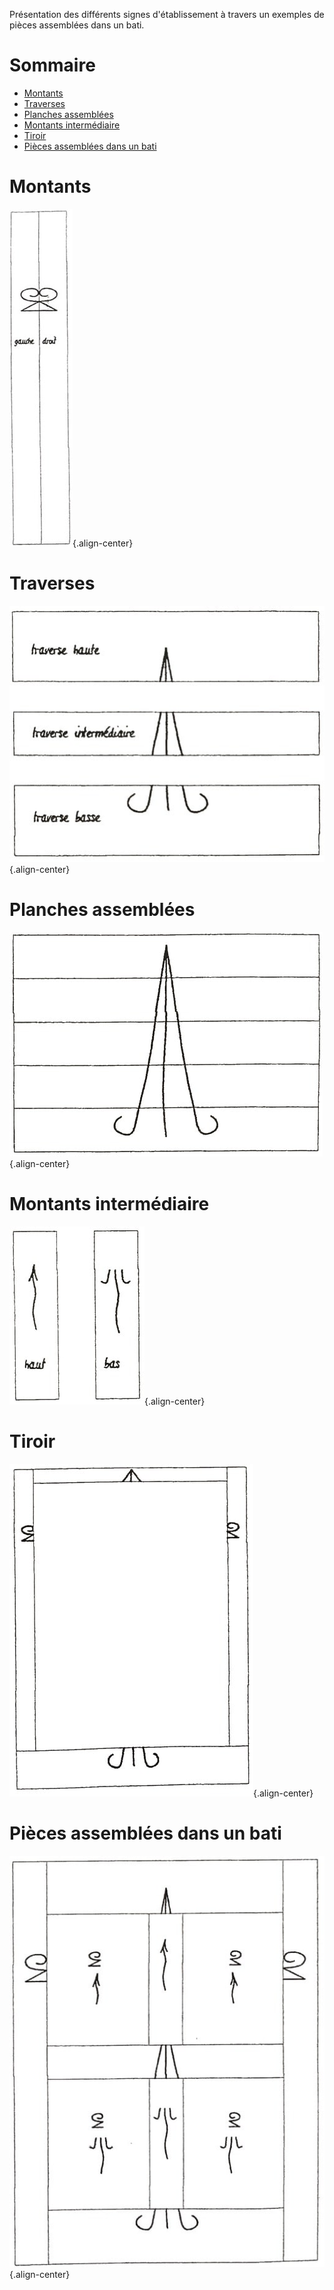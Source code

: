 <!-- TITLE: Signes d'établissement -->
<!-- SUBTITLE: Liste des signes d'établissement -->

Présentation des différents signes d'établissement à travers un exemples de pièces assemblées dans un bati.


# Sommaire

* [Montants](#montants)
* [Traverses](#traverses)
* [Planches assemblées](#planches-assemblees)
* [Montants intermédiaire](#montants-intermediaire)
* [Tiroir](#tiroir)
* [Pièces assemblées dans un bati](#pieces-assemblees-dans-bati)

<a name="montants"/>

# Montants
![Signe Etablissement Montants](/uploads/atelier/signe-etablissement-montants.jpg "Signe Etablissement Montants"){.align-center}

<a name="traverses"/>

# Traverses
![Signe Etablissement Traverses](/uploads/atelier/signe-etablissement-traverses.jpg "Signe Etablissement Traverses"){.align-center}

<a name="planches-assemblees"/>

# Planches assemblées
![Signe Etablissement Planches Assembleees](/uploads/atelier/signe-etablissement-planches-assembleees.jpg "Signe Etablissement Planches Assembleees"){.align-center}

<a name="montants-intermediaire"/>

# Montants intermédiaire
![Signe Etablissement Montant Intermediaire](/uploads/atelier/signe-etablissement-montant-intermediaire.jpg "Signe Etablissement Montant Intermediaire"){.align-center}

<a name="tiroir"/>

# Tiroir
![Signe Etablissement Tiroir](/uploads/atelier/signe-etablissement-tiroir.jpg "Signe Etablissement Tiroir"){.align-center}

<a name="pieces-assemblees-dans-bati"/>

# Pièces assemblées dans un bati
![Signe Etablissement Pieces Assemblees](/uploads/atelier/signe-etablissement-pieces-assemblees.jpg "Signe Etablissement Pieces Assemblees"){.align-center}


